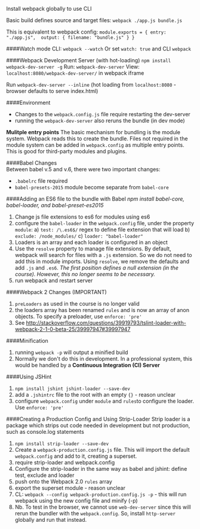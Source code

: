 Install webpack globally to use CLI

Basic build defines source and target files: 
`webpack ./app.js bundle.js`

This is equivalent to webpack config: 
    `module.exports = {
        entry: "./app.js", 
        output: {
            filename: "bundle.js"
        }
    }`

####Watch mode
CLI: `webpack --watch` 
Or set `watch: true` and CLI `webpack` 

####Webpack Development Server (with hot-loading)
`npm install webpack-dev-server -g` 
Run: `webpack-dev-server`
View: `localhost:8080/webpack-dev-server/` in webpack iframe

Run `webpack-dev-server --inline` (hot loading from `localhost:8080` - browser defaults to serve index.html)

####Environment
- Changes to the `webpack.config.js` file require restarting the dev-server
- running the `webpack-dev-server` also reruns the bundle (in dev mode)   

**Mulitple entry points**
The basic mechanism for bundling is the module system. Webpack reads this to create the bundle. Files not required in the module system can be added in `webpack.config` as multiple entry points. This is good for third-party modules and plugins.

####Babel Changes  
Between babel v.5 and v.6, there were two important changes:   
- `.babelrc` file required  
- `babel-presets-2015` module become separate from `babel-core`  

####Adding an ES6 file to the bundle with Babel
*npm install babel-core, babel-loader, and babel-preset-es2015* 
1. Change js file extensions to es6 for modules using es6   
2. configure the `babel-loader` in the `webpack.config` file, under the property `module`: a) `test: /\.es6$/` regex to define file extension that will load b) `exclude: /node_modules/` c) `loader: "babel-loader"`  
3. Loaders is an array and each loader is configured in an object 
4. Use the `resolve` property to manage file extensions. By default, webpack will search for files with a `.js` extension. So we do not need to add this in module imports. Using `resolve`, we remove the defaults and add `.js` and `.es6`. *The first position defines a null extension (in the course). However, this no longer seems to be necessary.* 
5. run webpack and restart server      

####Webpack 2 Changes (IMPORTANT)  
1. `preLoaders` as used in the course is no longer valid  
2. the loaders array has been renamed `rules` and is now an array of anon objects. To specify a preloader, use `enforce: 'pre'` 
3. See http://stackoverflow.com/questions/39919793/tslint-loader-with-webpack-2-1-0-beta-25/39997947#39997947  

####Minification  
1. running `webpack -p` will output a minified build  
2. Normally we don't do this in development. In a professional system, this would be handled by a **Continuous Integration (CI) Server**  

####Using JSHint  
1. `npm install jshint jshint-loader --save-dev`  
2. add a `.jshintrc` file to the root with an empty `{}` - reason unclear    
3. configure `webpack.config` under `module` and `rules`to configure the loader. Use `enforce: 'pre'`  

####Creating a Production Config and Using Strip-Loader
Strip loader is a package which strips out code needed in development but not production, such as console.log statements  
1. `npm install strip-loader --save-dev`  
2. Create a `webpack-production.config.js` file. This will import the default `webpack.config` and add to it, creating a superset.  
3. require strip-loader and webpack.config  
4. Configure the strip-loader in the same way as babel and jshint: define test, exclude and loader   
5. push onto the Webpack 2.0 `rules` array  
6. export the superset module - reason unclear  
7. CL: `webpack --config webpack-production.config.js -p` - this will run webpack using the new config file and minify (-p)  
8. Nb. To test in the browser, we cannot use `web-dev-server` since this will rerun the bundler with the `webpack.config`. So, install `http-server` globally and run that instead. 

